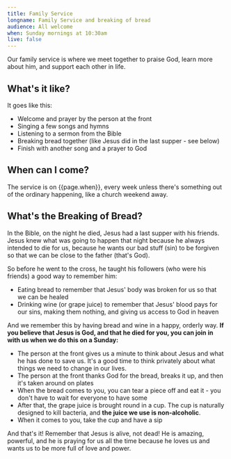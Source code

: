 ```yaml
---
title: Family Service
longname: Family Service and breaking of bread
audience: All welcome
when: Sunday mornings at 10:30am
live: false
---
```


Our family service is where we meet together to praise God, learn more about him, and support each other in life. 

## What's it like?

It goes like this:

 * Welcome and prayer by the person at the front
 * Singing a few songs and hymns
 * Listening to a sermon from the Bible
 * Breaking bread together (like Jesus did in the last supper - see below)
 * Finish with another song and a prayer to God
 
## When can I come?

The service is on {{page.when}}, every week unless there's something out of the ordinary happening, like a church weekend away.

## What's the Breaking of Bread?

In the Bible, on the night he died, Jesus had a last supper with his friends. Jesus knew what was going to happen that night because he always intended to die for us, because he wants our bad stuff (sin) to be forgiven so that we can be close to the father (that's God).

So before he went to the cross, he taught his followers (who were his friends) a good way to remember him:

 * Eating bread to remember that Jesus' body was broken for us so that we can be healed
 * Drinking wine (or grape juice) to remember that Jesus' blood pays for our sins, making them nothing, and giving us access to God in heaven
 
And we remember this by having bread and wine in a happy, orderly way. **If you believe that Jesus is God, and that he died for you, you can  join in with us when we do this on a Sunday:**

 * The person at the front gives us a minute to think about Jesus and what he has done to save us. It's a good time to think privately about what things we need to change in our lives.
 * The person at the front thanks God for the bread, breaks it up, and then it's taken around on plates
 * When the bread comes to you, you can tear a piece off and eat it - you don't have to wait for everyone to have some
 * After that, the grape juice is brought round in a cup. The cup is naturally designed to kill bacteria, and **the juice we use is non-alcoholic**.
 * When it comes to you, take the cup and have a sip
 
And that's it! Remember that Jesus is alive, not dead! He is amazing, powerful, and he is praying for us all the time because he loves us and wants us to be more full of love and power.
